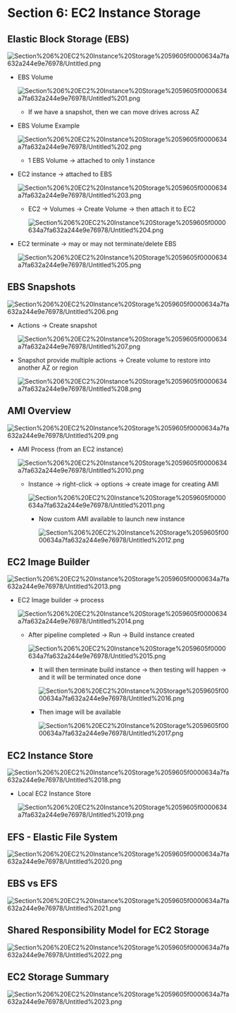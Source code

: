 # Section 6: EC2 Instance Storage

## Elastic Block Storage (EBS)

![Section%206%20EC2%20Instance%20Storage%2059605f0000634a7fa632a244e9e76978/Untitled.png](Section%206%20EC2%20Instance%20Storage%2059605f0000634a7fa632a244e9e76978/Untitled.png)

- EBS Volume

    ![Section%206%20EC2%20Instance%20Storage%2059605f0000634a7fa632a244e9e76978/Untitled%201.png](Section%206%20EC2%20Instance%20Storage%2059605f0000634a7fa632a244e9e76978/Untitled%201.png)

    - If we have a snapshot, then we can move drives across AZ
- EBS Volume Example

    ![Section%206%20EC2%20Instance%20Storage%2059605f0000634a7fa632a244e9e76978/Untitled%202.png](Section%206%20EC2%20Instance%20Storage%2059605f0000634a7fa632a244e9e76978/Untitled%202.png)

    - 1 EBS Volume → attached to only 1 instance
- EC2 instance → attached to EBS

    ![Section%206%20EC2%20Instance%20Storage%2059605f0000634a7fa632a244e9e76978/Untitled%203.png](Section%206%20EC2%20Instance%20Storage%2059605f0000634a7fa632a244e9e76978/Untitled%203.png)

    - EC2 → Volumes → Create Volume → then attach it to EC2

        ![Section%206%20EC2%20Instance%20Storage%2059605f0000634a7fa632a244e9e76978/Untitled%204.png](Section%206%20EC2%20Instance%20Storage%2059605f0000634a7fa632a244e9e76978/Untitled%204.png)

- EC2 terminate → may or may not terminate/delete EBS

    ![Section%206%20EC2%20Instance%20Storage%2059605f0000634a7fa632a244e9e76978/Untitled%205.png](Section%206%20EC2%20Instance%20Storage%2059605f0000634a7fa632a244e9e76978/Untitled%205.png)

## EBS Snapshots

![Section%206%20EC2%20Instance%20Storage%2059605f0000634a7fa632a244e9e76978/Untitled%206.png](Section%206%20EC2%20Instance%20Storage%2059605f0000634a7fa632a244e9e76978/Untitled%206.png)

- Actions → Create snapshot

    ![Section%206%20EC2%20Instance%20Storage%2059605f0000634a7fa632a244e9e76978/Untitled%207.png](Section%206%20EC2%20Instance%20Storage%2059605f0000634a7fa632a244e9e76978/Untitled%207.png)

- Snapshot provide multiple actions → Create volume to restore into another AZ or region

    ![Section%206%20EC2%20Instance%20Storage%2059605f0000634a7fa632a244e9e76978/Untitled%208.png](Section%206%20EC2%20Instance%20Storage%2059605f0000634a7fa632a244e9e76978/Untitled%208.png)

## AMI Overview

![Section%206%20EC2%20Instance%20Storage%2059605f0000634a7fa632a244e9e76978/Untitled%209.png](Section%206%20EC2%20Instance%20Storage%2059605f0000634a7fa632a244e9e76978/Untitled%209.png)

- AMI Process (from an EC2 instance)

    ![Section%206%20EC2%20Instance%20Storage%2059605f0000634a7fa632a244e9e76978/Untitled%2010.png](Section%206%20EC2%20Instance%20Storage%2059605f0000634a7fa632a244e9e76978/Untitled%2010.png)

    - Instance → right-click → options → create image for creating AMI

        ![Section%206%20EC2%20Instance%20Storage%2059605f0000634a7fa632a244e9e76978/Untitled%2011.png](Section%206%20EC2%20Instance%20Storage%2059605f0000634a7fa632a244e9e76978/Untitled%2011.png)

        - Now custom AMI available to launch new instance

            ![Section%206%20EC2%20Instance%20Storage%2059605f0000634a7fa632a244e9e76978/Untitled%2012.png](Section%206%20EC2%20Instance%20Storage%2059605f0000634a7fa632a244e9e76978/Untitled%2012.png)

## EC2 Image Builder

![Section%206%20EC2%20Instance%20Storage%2059605f0000634a7fa632a244e9e76978/Untitled%2013.png](Section%206%20EC2%20Instance%20Storage%2059605f0000634a7fa632a244e9e76978/Untitled%2013.png)

- EC2 Image builder → process

    ![Section%206%20EC2%20Instance%20Storage%2059605f0000634a7fa632a244e9e76978/Untitled%2014.png](Section%206%20EC2%20Instance%20Storage%2059605f0000634a7fa632a244e9e76978/Untitled%2014.png)

    - After pipeline completed → Run → Build instance created

        ![Section%206%20EC2%20Instance%20Storage%2059605f0000634a7fa632a244e9e76978/Untitled%2015.png](Section%206%20EC2%20Instance%20Storage%2059605f0000634a7fa632a244e9e76978/Untitled%2015.png)

        - It will then terminate build instance → then testing will happen → and it will be terminated once done

            ![Section%206%20EC2%20Instance%20Storage%2059605f0000634a7fa632a244e9e76978/Untitled%2016.png](Section%206%20EC2%20Instance%20Storage%2059605f0000634a7fa632a244e9e76978/Untitled%2016.png)

        - Then image will be available

            ![Section%206%20EC2%20Instance%20Storage%2059605f0000634a7fa632a244e9e76978/Untitled%2017.png](Section%206%20EC2%20Instance%20Storage%2059605f0000634a7fa632a244e9e76978/Untitled%2017.png)

## EC2 Instance Store

![Section%206%20EC2%20Instance%20Storage%2059605f0000634a7fa632a244e9e76978/Untitled%2018.png](Section%206%20EC2%20Instance%20Storage%2059605f0000634a7fa632a244e9e76978/Untitled%2018.png)

- Local EC2 Instance Store

    ![Section%206%20EC2%20Instance%20Storage%2059605f0000634a7fa632a244e9e76978/Untitled%2019.png](Section%206%20EC2%20Instance%20Storage%2059605f0000634a7fa632a244e9e76978/Untitled%2019.png)

## EFS - Elastic File System

![Section%206%20EC2%20Instance%20Storage%2059605f0000634a7fa632a244e9e76978/Untitled%2020.png](Section%206%20EC2%20Instance%20Storage%2059605f0000634a7fa632a244e9e76978/Untitled%2020.png)

## EBS vs EFS

![Section%206%20EC2%20Instance%20Storage%2059605f0000634a7fa632a244e9e76978/Untitled%2021.png](Section%206%20EC2%20Instance%20Storage%2059605f0000634a7fa632a244e9e76978/Untitled%2021.png)

## Shared Responsibility Model for EC2 Storage

![Section%206%20EC2%20Instance%20Storage%2059605f0000634a7fa632a244e9e76978/Untitled%2022.png](Section%206%20EC2%20Instance%20Storage%2059605f0000634a7fa632a244e9e76978/Untitled%2022.png)

## EC2 Storage Summary

![Section%206%20EC2%20Instance%20Storage%2059605f0000634a7fa632a244e9e76978/Untitled%2023.png](Section%206%20EC2%20Instance%20Storage%2059605f0000634a7fa632a244e9e76978/Untitled%2023.png)